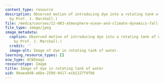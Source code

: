 ```yaml
---
content_type: resource
description: Observed motion of introducing dye into a rotating tank of water. (Image
  by Prof. J. Marshall.)
file: /media/courses/12-003-atmosphere-ocean-and-climate-dynamics-fall-2008/0baea9d8a6be259d9417ecb1227f4fb6_12-003f08.jpg
file_type: image/jpeg
image_metadata:
  caption: Observed motion of introducing dye into a rotating tank of water. (Image
    by Prof. J. Marshall.)
  credit: ''
  image-alt: Image of dye in rotating tank of water.
learning_resource_types: []
ocw_type: OCWImage
resourcetype: Image
title: Image of dye in rotating tank of water
uid: 0baea9d8-a6be-259d-9417-ecb1227f4fb6
---
```


